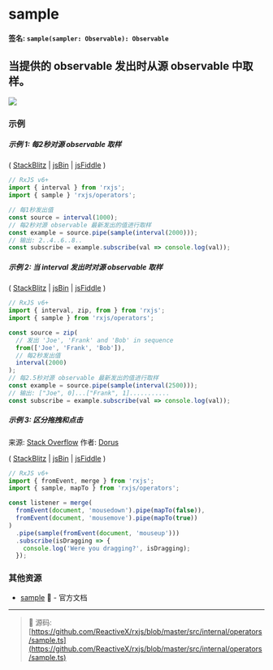 # sample

#### 签名: `sample(sampler: Observable): Observable`

## 当提供的 observable 发出时从源 observable 中取样。

<div class="ua-ad"><a href="https://ultimateangular.com/?ref=76683_kee7y7vk"><img src="https://ultimateangular.com/assets/img/banners/ua-leader.svg"></a></div>

### 示例

##### 示例 1: 每2秒对源 observable 取样

(
[StackBlitz](https://stackblitz.com/edit/typescript-envpsp?file=index.ts&devtoolsheight=100)
| [jsBin](http://jsbin.com/gemebopifu/1/edit?js,console) |
[jsFiddle](https://jsfiddle.net/btroncone/8wsbuvjb/) )

```js
// RxJS v6+
import { interval } from 'rxjs';
import { sample } 'rxjs/operators';

// 每1秒发出值
const source = interval(1000);
// 每2秒对源 observable 最新发出的值进行取样
const example = source.pipe(sample(interval(2000)));
// 输出: 2..4..6..8..
const subscribe = example.subscribe(val => console.log(val));
```

##### 示例 2: 当 interval 发出时对源 observable 取样

(
[StackBlitz](https://stackblitz.com/edit/typescript-sgat7t?file=index.ts&devtoolsheight=100)
| [jsBin](http://jsbin.com/cunicepube/1/edit?js,console) |
[jsFiddle](https://jsfiddle.net/btroncone/b33kg9dn/) )

```js
// RxJS v6+
import { interval, zip, from } from 'rxjs';
import { sample } from 'rxjs/operators';

const source = zip(
  // 发出 'Joe', 'Frank' and 'Bob' in sequence
  from(['Joe', 'Frank', 'Bob']),
  // 每2秒发出值
  interval(2000)
);
// 每2.5秒对源 observable 最新发出的值进行取样
const example = source.pipe(sample(interval(2500)));
// 输出: ["Joe", 0]...["Frank", 1]...........
const subscribe = example.subscribe(val => console.log(val));
```

##### 示例 3: 区分拖拽和点击

来源: [Stack Overflow](https://stackoverflow.com/a/44865892/2774547)
作者: [Dorus](https://stackoverflow.com/users/402027/dorus)

(
[StackBlitz](https://stackblitz.com/edit/typescript-vk8p3e?file=index.ts&devtoolsheight=100)
| [jsBin](http://jsbin.com/riwipicilo/1/edit?html,js,console,output) |
[jsFiddle](https://jsfiddle.net/6yy6q0Lo/1/) )

```js
// RxJS v6+
import { fromEvent, merge } from 'rxjs';
import { sample, mapTo } from 'rxjs/operators';

const listener = merge(
  fromEvent(document, 'mousedown').pipe(mapTo(false)),
  fromEvent(document, 'mousemove').pipe(mapTo(true))
)
  .pipe(sample(fromEvent(document, 'mouseup')))
  .subscribe(isDragging => {
    console.log('Were you dragging?', isDragging);
  });
```

### 其他资源

- [sample](https://cn.rx.js.org/class/es6/Observable.js~Observable.html#instance-method-sample) :newspaper: - 官方文档

---
> :file_folder: 源码:  [https://github.com/ReactiveX/rxjs/blob/master/src/internal/operators/sample.ts](https://github.com/ReactiveX/rxjs/blob/master/src/internal/operators/sample.ts)
